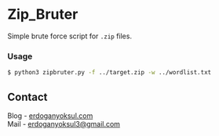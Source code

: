 # Zip_Bruter
Simple brute force script for `.zip` files.

### Usage
```bash
$ python3 zipbruter.py -f ../target.zip -w ../wordlist.txt
```
## Contact
Blog - [erdoganyoksul.com](https://www.erdoganyoksul.com)<br/>
Mail - erdoganyoksul3@gmail.com
